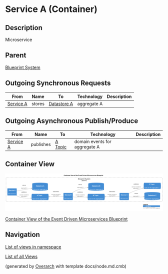 
# Service A (Container)
## Description
Microservice

## Parent
[Blueprint System](../../../../../software-development/architecture/blueprint/microservices/event-driven/system.md)
## Outgoing Synchronous Requests 
| From | Name | To | Technology | Description |
|---|---|---|---|---|
| [Service A](../../../../../software-development/architecture/blueprint/microservices/event-driven/service-a.md) | stores | [Datastore A](../../../../../software-development/architecture/blueprint/microservices/event-driven/datastore-a.md) | aggregate A |
## Outgoing Asynchronous Publish/Produce
| From | Name | To | Technology | Description |
|---|---|---|---|---|
| [Service A](../../../../../software-development/architecture/blueprint/microservices/event-driven/service-a.md) | publishes | [A Topic](../../../../../software-development/architecture/blueprint/microservices/event-driven/topic-a.md) | domain events for aggregate A |

## Container View
![Container View of the Event Driven Microservices Blueprint](../../../../../software-development/architecture/blueprint/microservices/event-driven/container-view.png)

[Container View of the Event Driven Microservices Blueprint](../../../../../software-development/architecture/blueprint/microservices/event-driven/container-view.md)


## Navigation
[List of views in namespace](./views-in-namespace.md)

[List of all Views](../../../../../views.md)


(generated by [Overarch](https://github.com/soulspace-org/overarch) with template docs/node.md.cmb)
